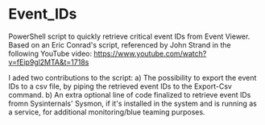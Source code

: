 # Event_IDs
PowerShell script to quickly retrieve critical event IDs from Event Viewer.
Based on an Eric Conrad's script, referenced by John Strand in the 
following YouTube video: https://www.youtube.com/watch?v=fEip9gl2MTA&t=1718s

I aded two contributions to the script:
   a) The possibility to export the event IDs to a csv file, by piping the retrieved event IDs to the Export-Csv command.
    b) An extra optional line of code finalized to retrieve event IDs fromn Sysinternals' Sysmon, if it's installed in the system and is running as a service, for additional monitoring/blue teaming purposes.
